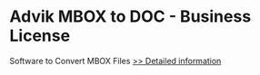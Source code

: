 # Advik MBOX to DOC - Business License
Software to Convert MBOX Files
[>> Detailed information](https://secure.shareit.com/shareit/product.html?productid=300804988&affiliateid=200057808)
